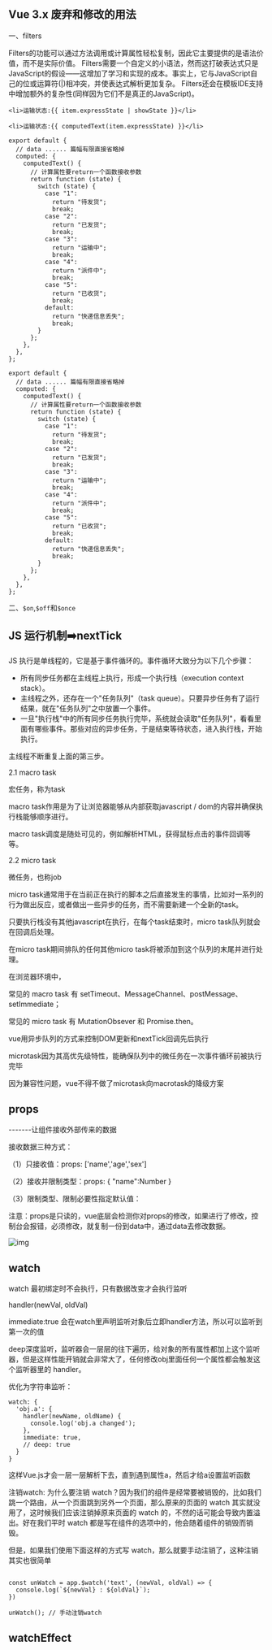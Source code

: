 ## Vue 3.x 废弃和修改的用法

一、filters

Filters的功能可以通过方法调用或计算属性轻松复制，因此它主要提供的是语法价值，而不是实际价值。
Filters需要一个自定义的小语法，然而这打破表达式只是JavaScript的假设——这增加了学习和实现的成本。事实上，它与JavaScript自己的位或运算符(|)相冲突，并使表达式解析更加复杂。
Filters还会在模板IDE支持中增加额外的复杂性(同样因为它们不是真正的JavaScript)。

```
<li>运输状态:{{ item.expressState | showState }}</li>

<li>运输状态:{{ computedText(item.expressState) }}</li>

export default {
  // data ...... 篇幅有限直接省略掉
  computed: {
    computedText() {
      // 计算属性要return一个函数接收参数
      return function (state) {
        switch (state) {
          case "1":
            return "待发货";
            break;
          case "2":
            return "已发货";
            break;
          case "3":
            return "运输中";
            break;
          case "4":
            return "派件中";
            break;
          case "5":
            return "已收货";
            break;
          default:
            return "快递信息丢失";
            break;
        }
      };
    },
  },
};

export default {
  // data ...... 篇幅有限直接省略掉
  computed: {
    computedText() {
      // 计算属性要return一个函数接收参数
      return function (state) {
        switch (state) {
          case "1":
            return "待发货";
            break;
          case "2":
            return "已发货";
            break;
          case "3":
            return "运输中";
            break;
          case "4":
            return "派件中";
            break;
          case "5":
            return "已收货";
            break;
          default:
            return "快递信息丢失";
            break;
        }
      };
    },
  },
};
```





二、`$on`,`$off`和`$once`



## JS 运行机制➡️nextTick

JS 执行是单线程的，它是基于事件循环的。事件循环大致分为以下几个步骤：

- 所有同步任务都在主线程上执行，形成一个执行栈（execution context stack）。
- 主线程之外，还存在一个"任务队列"（task queue）。只要异步任务有了运行结果，就在"任务队列"之中放置一个事件。
- 一旦"执行栈"中的所有同步任务执行完毕，系统就会读取"任务队列"，看看里面有哪些事件。那些对应的异步任务，于是结束等待状态，进入执行栈，开始执行。

主线程不断重复上面的第三步。

2.1 macro task

宏任务，称为task

macro task作用是为了让浏览器能够从内部获取javascript / dom的内容并确保执行栈能够顺序进行。

macro task调度是随处可见的，例如解析HTML，获得鼠标点击的事件回调等等。

2.2 micro task

微任务，也称job

micro task通常用于在当前正在执行的脚本之后直接发生的事情，比如对一系列的行为做出反应，或者做出一些异步的任务，而不需要新建一个全新的task。

只要执行栈没有其他javascript在执行，在每个task结束时，micro task队列就会在回调后处理。

在micro task期间排队的任何其他micro task将被添加到这个队列的末尾并进行处理。

在浏览器环境中，

常见的 macro task 有 setTimeout、MessageChannel、postMessage、setImmediate；

常见的 micro task 有 MutationObsever 和 Promise.then。



vue用异步队列的方式来控制DOM更新和nextTick回调先后执行

microtask因为其高优先级特性，能确保队列中的微任务在一次事件循环前被执行完毕

因为兼容性问题，vue不得不做了microtask向macrotask的降级方案





## props

-------让组件接收外部传来的数据

 接收数据三种方式：

（1）只接收值：props: ['name','age','sex']

（2）接收并限制类型：props: { "name":Number }

（3）限制类型、限制必要性指定默认值：

注意：props是只读的，vue底层会检测你对props的修改，如果进行了修改，控制台会报错，必须修改，就复制一份到data中，通过data去修改数据。

![img](https://upload-images.jianshu.io/upload_images/25078225-10806c40c1edb333.png?imageMogr2/auto-orient/strip|imageView2/2/w/817/format/webp)



## watch

watch 最初绑定时不会执行，只有数据改变才会执行监听

handler(newVal, oldVal)

immediate:true 会在watch里声明监听对象后立即handler方法，所以可以监听到第一次的值

deep深度监听，监听器会一层层的往下遍历，给对象的所有属性都加上这个监听器，但是这样性能开销就会非常大了，任何修改obj里面任何一个属性都会触发这个监听器里的 handler。

优化为字符串监听：

```
watch: {
  'obj.a': {
    handler(newName, oldName) {
      console.log('obj.a changed');
    },
    immediate: true,
    // deep: true
  }
} 

```

这样Vue.js才会一层一层解析下去，直到遇到属性a，然后才给a设置监听函数

注销watch:
为什么要注销 watch？因为我们的组件是经常要被销毁的，比如我们跳一个路由，从一个页面跳到另外一个页面，那么原来的页面的 watch 其实就没用了，这时候我们应该注销掉原来页面的 watch 的，不然的话可能会导致内置溢出。好在我们平时 watch 都是写在组件的选项中的，他会随着组件的销毁而销毁。

但是，如果我们使用下面这样的方式写 watch，那么就要手动注销了，这种注销其实也很简单

```

const unWatch = app.$watch('text', (newVal, oldVal) => {
  console.log(`${newVal} : ${oldVal}`);
})
 
unWatch(); // 手动注销watch

```

## watchEffect



